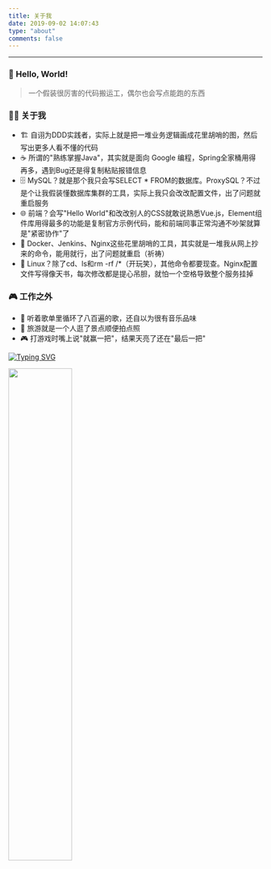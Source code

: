 ```yaml
---
title: 关于我
date: 2019-09-02 14:07:43
type: "about"
comments: false
---
```


---

### 👋 Hello, World!

> 一个假装很厉害的代码搬运工，偶尔也会写点能跑的东西

### 🤹‍♂️ 关于我
- 🏗️ 自诩为DDD实践者，实际上就是把一堆业务逻辑画成花里胡哨的图，然后写出更多人看不懂的代码
- ☕ 所谓的"熟练掌握Java"，其实就是面向 Google 编程，Spring全家桶用得再多，遇到Bug还是得复制粘贴报错信息
- 🗄️ MySQL？就是那个我只会写SELECT * FROM的数据库。ProxySQL？不过是个让我假装懂数据库集群的工具，实际上我只会改改配置文件，出了问题就重启服务
- 🌐 前端？会写"Hello World"和改改别人的CSS就敢说熟悉Vue.js，Element组件库用得最多的功能是复制官方示例代码，能和前端同事正常沟通不吵架就算是"紧密协作"了
- 🐳 Docker、Jenkins、Nginx这些花里胡哨的工具，其实就是一堆我从网上抄来的命令，能用就行，出了问题就重启（祈祷）
- 🐧 Linux？除了cd、ls和rm -rf /*（开玩笑），其他命令都要现查。Nginx配置文件写得像天书，每次修改都是提心吊胆，就怕一个空格导致整个服务挂掉

### 🎮 工作之外
- 🎵 听着歌单里循环了八百遍的歌，还自以为很有音乐品味
- 🧳 旅游就是一个人逛了景点顺便拍点照
- 🎮 打游戏时嘴上说"就赢一把"，结果天亮了还在"最后一把"

[![Typing SVG](https://readme-typing-svg.herokuapp.com?font=Fira+Code&vCenter=true&multiline=true&width=435&lines=%E6%97%B6%E9%97%B4%E4%BB%8E%E6%9D%A5%E4%B8%8D%E8%AF%AD%EF%BC%8C%E5%8D%B4%E5%9B%9E%E7%AD%94%E4%BA%86%E6%89%80%E6%9C%89%E9%97%AE%E9%A2%98)](https://git.io/typing-svg)

<img width="50%" align="left" src="https://github-readme-stats.vercel.app/api/?username=Lemon-cxh&show_icons=true&title_color=fff&icon_color=79ff97&text_color=9f9f9f&bg_color=151515" />
